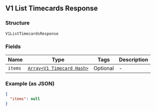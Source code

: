 ## V1 List Timecards Response

### Structure

`V1ListTimecardsResponse`

### Fields

| Name | Type | Tags | Description |
|  --- | --- | --- | --- |
| `items` | [`Array<V1 Timecard Hash>`]($m/V1Timecard) | Optional | - |

### Example (as JSON)

```json
{
  "items": null
}
```

